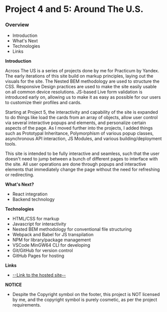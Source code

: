# Project 4 and 5: Around The U.S.

### Overview

- Introduction
- What's Next
- Technologies
- Links

**Introduction**

Across The US is a series of projects done by me for Practicum by Yandex. The early iterations of this site build on markup principles, laying out the visuals for the site. The Nested BEM methodology are used to structure the CSS. Responsive Design practices are used to make the site easily usable on all common device resolutions. JS-based Live form validation is introduced early on, allowing us to make it as easy as possible for our users to customize their profiles and cards.

Starting at Project 5, the interactivity and capability of the site is expanded to do things like load the cards from an array of objects, allow user control via several interactive popups and elements, and personalize certain aspects of the page. As I moved further into the projects, I added things such as Prototypal Inheritance, Polymorphism of various popup classes, asynchronous API interaction, JS Modules, and various building/deployment tools.

This site is intended to be fully interactive and seamless, such that the user doesn't need to jump between a bunch of different pages to interface with the site. All user operations are done through popups and interactive elements that immediately change the page without the need for refreshing or redirecting.

**What's Next?**

- React integration
- Backend technology

**Technologies**

- HTML/CSS for markup
- Javascript for interactivity
- Nested BEM methodology for conventional file structuring
- Webpack and Babel for JS transpilation
- NPM for library/package management
- VSCode MinGW64 CLI for developing
- Git/GitHub for version control
- GitHub Pages for hosting

**Links**

- [--Link to the hosted site--](https://israphial.github.io/web_project_4_and_5/)

**NOTICE**

- Despite the Copyright symbol on the footer, this project is NOT licensed by me, and the copyright symbol is purely cosmetic, as per the project requirements.

